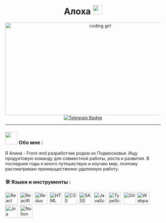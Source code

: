 
<h1 align="center">
  Алоха
  <img src="https://media.giphy.com/media/hvRJCLFzcasrR4ia7z/giphy.gif" width="30px" alt="waving hand"/>
</h1>

<div align="center">
  <img src="https://media.giphy.com/media/v1.Y2lkPTc5MGI3NjExZGhrbjhmamp6YWFzc21veDVqbTd4cTgwdXZtNGd2ZGE2NHd0b2sxdSZlcD12MV9pbnRlcm5hbF9naWZfYnlfaWQmY3Q9Zw/LMcB8XospGZO8UQq87/giphy.gif" alt="coding girl" width="600" height="300"/>
</div>

<div id="badges" align="center">
    <a href="https://t.me/alinabrbr">
        <img src="https://img.shields.io/badge/Telegram-blue?style=for-the-badge&logo=telegram&logoColor=white" alt="Telegram Badge"/>
    </a>
</div>

<div id="statistic" align="center">
    <img src="https://komarev.com/ghpvc/?username=Alinabrbr&style=flat-square&color=blue" alt=""/>  
</div>

---

### <img src="https://media.giphy.com/media/WUlplcMpOCEmTGBtBW/giphy.gif" width="40"> Обо мне :

 Я Алина - Front-end разработчик родом из Подмосковья. Ищу продуктовую команду для совместной работы, роста и развития. В последние годы я много путешествую и изучаю мир, поэтому рассматриваю преимущественно удаленную работу. 

### 🛠️ Языки и инструменты :

<div>
  <img src="https://cdn.jsdelivr.net/gh/devicons/devicon@latest/icons/react/react-original.svg" title="React" alt="React" width="40" height="40"/>&nbsp;
  <img src="https://cdn.jsdelivr.net/gh/devicons/devicon@latest/icons/reactrouter/reactrouter-original-wordmark.svg" title="ReactRouter" alt="ReactRouter" width="40" height="40"/>&nbsp;
  <img src="https://cdn.jsdelivr.net/gh/devicons/devicon@latest/icons/redux/redux-original.svg" title="Redux" alt="Redux " width="40" height="40"/>&nbsp;
  <img src="https://cdn.jsdelivr.net/gh/devicons/devicon@latest/icons/html5/html5-original-wordmark.svg" title="HTML5" alt="HTML" width="40" height="40"/>&nbsp;
  <img src="https://cdn.jsdelivr.net/gh/devicons/devicon@latest/icons/css3/css3-original-wordmark.svg" title="CSS3" alt="CSS" width="40" height="40"/>&nbsp;
  <img src="https://cdn.jsdelivr.net/gh/devicons/devicon@latest/icons/sass/sass-original.svg" title="SASS" alt="SASS" width="40" height="40"/>&nbsp;
  <img src="https://cdn.jsdelivr.net/gh/devicons/devicon@latest/icons/javascript/javascript-original.svg" title="JavaScript" alt="JavaScript" width="40" height="40"/>&nbsp;
  <img src="https://cdn.jsdelivr.net/gh/devicons/devicon@latest/icons/typescript/typescript-original.svg" title="TypeScript" alt="TypeScript" width="40" height="40"/>&nbsp;
  <img src="https://cdn.jsdelivr.net/gh/devicons/devicon@latest/icons/git/git-original.svg" title="Git" alt="Git" width="40" height="40"/>
  <img src="https://cdn.jsdelivr.net/gh/devicons/devicon@latest/icons/webpack/webpack-original.svg" title="Webpack" alt="Webpack" width="40" height="40"/>&nbsp;
  <img src="https://cdn.jsdelivr.net/gh/devicons/devicon@latest/icons/jira/jira-original-wordmark.svg" title="Jira" alt="Jira" width="40" height="40"/>&nbsp;
  <img src="https://cdn.jsdelivr.net/gh/devicons/devicon@latest/icons/notion/notion-original.svg" title="Notion" alt="Notion" width="40" height="40"/>
</div>
